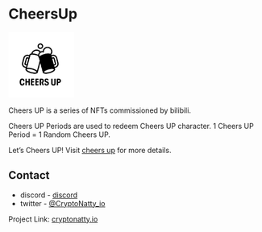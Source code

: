 # CheersUp

![CheersUp](./docs/images/logo.png)

Cheers UP is a series of NFTs commissioned by bilibili.

Cheers UP Periods are used to redeem Cheers UP character. 1 Cheers UP Period = 1 Random Cheers UP.

Let’s Cheers UP! Visit [cheers up](https://cryptonatty.io/cheersup) for more details.

## Contact

- discord - [discord](https://discord.gg/cheersup)
- twitter - [@CryptoNatty_io](https://twitter.com/CryptoNatty_io)

Project Link: [cryptonatty.io](http://cryptonatty.io/)

